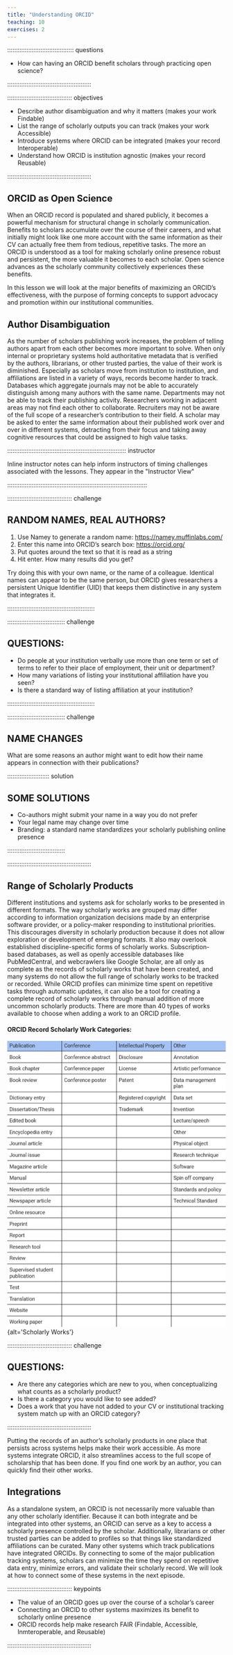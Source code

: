 ```yaml
---
title: "Understanding ORCID"
teaching: 10
exercises: 2
---
```


:::::::::::::::::::::::::::::::::::::: questions 

- How can having an ORCID benefit scholars through practicing open science?

::::::::::::::::::::::::::::::::::::::::::::::::

::::::::::::::::::::::::::::::::::::: objectives

- Describe author disambiguation and why it matters (makes your work Findable)
- List the range of scholarly outputs you can track (makes your work Accessible)
- Introduce systems where ORCID can be integrated (makes your record Interoperable)
- Understand how ORCID is institution agnostic (makes your record Reusable)

::::::::::::::::::::::::::::::::::::::::::::::::

## ORCID as Open Science

When an ORCID record is populated and shared publicly, it becomes a powerful mechanism for structural change in scholarly communication. Benefits to scholars accumulate over the course of their careers, and what initially might look like one more account with the same information as their CV can actually free them from tedious, repetitive tasks. The more an ORCID is understood as a tool for making scholarly online presence robust and persistent, the more valuable it becomes to each scholar. Open science advances as the scholarly community collectively experiences these benefits. 

In this lesson we will look at the major benefits of maximizing an ORCID’s effectiveness, with the purpose of forming concepts to support advocacy and promotion within our institutional communities. 

## Author Disambiguation

As the number of scholars publishing work increases, the problem of telling authors apart from each other becomes more important to solve. When only internal or proprietary systems hold authoritative metadata that is verified by the authors, librarians, or other trusted parties, the value of their work is diminished. Especially as scholars move from institution to institution, and affiliations are listed in a variety of ways, records become harder to track. Databases which aggregate journals may not be able to accurately distinguish among many authors with the same name. Departments may not be able to track their publishing activity. Researchers working in adjacent areas may not find each other to collaborate. Recruiters may not be aware of the full scope of a researcher’s contribution to their field. A scholar may be asked to enter the same information about their published work over and over in different systems, detracting from their focus and taking away cognitive resources that could be assigned to high value tasks.


:::::::::::::::::::::::::::::::::::::::::::::::::::::::::::::::::::: instructor

Inline instructor notes can help inform instructors of timing challenges
associated with the lessons. They appear in the "Instructor View"

::::::::::::::::::::::::::::::::::::::::::::::::::::::::::::::::::::::::::::::::

::::::::::::::::::::::::::::::::::::: challenge 

## RANDOM NAMES, REAL AUTHORS?

1. Use Namey to generate a random name:  https://namey.muffinlabs.com/ 
2. Enter this name into ORCID’s search box:  https://orcid.org/ 
3. Put quotes around the text so that it is read as a string
4. Hit enter. How many results did you get?

Try doing this with your own name, or the name of a colleague. Identical names can appear to be the same person, but ORCID gives researchers a persistent Unique Identifier (UID) that keeps them distinctive in any system that integrates it.

::::::::::::::::::::::::::::::::::::::::::::::::::

::::::::::::::::::::::::::::::::: challenge


## QUESTIONS:

* Do people at your institution verbally use more than one term or set of terms to refer to their place of employment, their unit or department?
* How many variations of listing your institutional affiliation have you seen? 
* Is there a standard way of listing affiliation at your institution? 


::::::::::::::::::::::::::::::::::::::::::::::::::

::::::::::::::::::::::::::::::::: challenge

## NAME CHANGES

What are some reasons an author might want to edit how their name appears in connection with their publications?

:::::::::::::::::::::::: solution 

## SOME SOLUTIONS
 
* Co-authors might submit your name in a way you do not prefer
* Your legal name may change over time
* Branding: a standard name standardizes your scholarly publishing online presence

::::::::::::::::::::::::::::::::: 

::::::::::::::::::::::::::::::::::::::::::::::::

## Range of Scholarly Products

Different institutions and systems ask for scholarly works to be presented in different formats. The way scholarly works are grouped may differ according to information organization decisions made by an enterprise software provider, or a policy-maker responding to institutional priorities. This discourages diversity in scholarly production because it does not allow exploration or development of emerging formats. It also may overlook established discipline-specific forms of scholarly works. Subscription-based databases, as well as openly accessible databases like PubMedCentral, and webcrawlers like Google Scholar, are all only as complete as the records of scholarly works that have been created, and many systems do not allow the full range of scholarly works to be tracked or recorded. 
While ORCID profiles can minimize time spent on repetitive tasks through automatic updates, it can also be a tool for creating a complete record of scholarly works through manual addition of more uncommon scholarly products. There are more than 40 types of works available to choose when adding a work to an ORCID profile.

#### ORCID Record Scholarly Work Categories:
![](fig/scholarly_works.png){alt='Scholarly Works'}


::::::::::::::::::::::::::::::::::::: challenge

## QUESTIONS:

* Are there any categories which are new to you, when conceptualizing what counts as a scholarly product?
* Is there a category you would like to see added?
* Does a work that you have not added to your CV or institutional tracking system match up with an ORCID category? 

::::::::::::::::::::::::::::::::::::::::::::::::

Putting the records of an author’s scholarly products in one place that persists across systems helps make their work accessible. As more systems integrate ORCID, it also streamlines access to the full scope of scholarship that has been done. If you find one work by an author, you can quickly find their other works.

## Integrations

As a standalone system, an ORCID is not necessarily more valuable than any other scholarly identifier. Because it can both integrate and be integrated into other systems, an ORCID can serve as a key to access a scholarly presence controlled by the scholar. Additionally, librarians or other trusted parties can be added to profiles so that things like standardized affiliations can be curated. 
Many other systems which track publications have integrated ORCIDs. By connecting to some of the major publication tracking systems, scholars can minimize the time they spend on repetitive data entry, minimize errors, and validate their scholarly record. We will look at how to connect some of these systems in the next episode.


::::::::::::::::::::::::::::::::::::: keypoints 

- The value of an ORCID goes up over the course of a scholar’s career
- Connecting an ORCID to other systems maximizes its benefit to scholarly online presence
- ORCID records help make research FAIR (Findable, Accessible, Inmteroperable, and Reusable)


::::::::::::::::::::::::::::::::::::::::::::::::

[r-markdown]: https://rmarkdown.rstudio.com/

